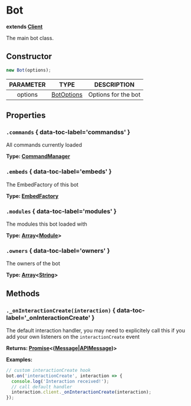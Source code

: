 # Bot
**extends [Client][]**

The main bot class.

## Constructor
```js
new Bot(options);
```

| PARAMETER | TYPE         | DESCRIPTION         |
| :-------: | :----------: | :-----------------: |
| options   | [BotOptions] | Options for the bot |

## Properties

### `.commands` { data-toc-label='commandss' }
All commands currently loaded

**Type: [CommandManager]**

### `.embeds` { data-toc-label='embeds' }
The EmbedFactory of this bot

**Type: [EmbedFactory]**


### `.modules` { data-toc-label='modules' }
The modules this bot loaded with

**Type: [Array]&lt;[Module]&gt;**

### `.owners` { data-toc-label='owners' }
The owners of the bot

**Type: [Array]&lt;[String]&gt;**

## Methods

### `._onInteractionCreate(interaction)` { data-toc-label='_onInteractionCreate' }
The default interaction handler, you may need to explicitely call this if you add your own listeners on the `interactionCreate` event

**Returns: [Promise]&lt;([Message]|[APIMessage])&gt;**

**Examples:**
```js
// custom interactionCreate hook
bot.on('interactionCreate', interaction => {
  console.log('Interaction received!');
  // call default handler
  interaction.client._onInteractionCreate(interaction);
});
```



[Module]: Module.md
[CommandManager]: CommandManager.md
[EmbedFactory]: EmbedFactory.md
[BotOptions]: ../types/BotOptions.md

[Client]: https://discord.js.org/#/docs/main/stable/class/Client
[Message]: https://discord.js.org/#/docs/main/stable/class/Message

[APIMessage]: https://discord.com/developers/docs/resources/channel#message-object

[Promise]: https://developer.mozilla.org/en-US/docs/Web/JavaScript/Reference/Global_Objects/Promise
[Array]: https://developer.mozilla.org/en-US/docs/Web/JavaScript/Reference/Global_Objects/Array
[String]: https://developer.mozilla.org/en-US/docs/Web/JavaScript/Reference/Global_Objects/String